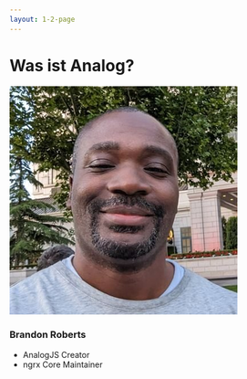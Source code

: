 ```yaml
---
layout: 1-2-page
---
```


# Was ist Analog?

<div class="flex flex-col items-center mt-16 gap-6">
<img src="../images/brandon_roberts.jpg" class="rounded-full w-48">

<div>

### Brandon Roberts

<div class="mt-4">

* AnalogJS Creator
* ngrx Core Maintainer
</div>
</div>

</div>

<template v-slot:right>
<div class="px-8 pt-8 text-2xl leading-6">

## “Analog präsentiert sich als full-stack Meta-Framework für die Entwicklung von Anwendungen und Websites, wobei es Angular als Grundlage nutzt.
<br>

## Es reiht sich ein in die Familie der Meta-Frameworks wie Next.JS, Nuxt, SvelteKit und Qwik City. Es bietet eine ähnliche Entwicklungserfahrung, setzt dabei aber auf die Stärken von Angular.”

</div>

<div class="absolute bottom-16 right-8">

Übersetzung von: https://analogjs.org/docs

</div>
</template>


<!-- 

Entwickelt von Brandon Roberts, der AnalogJS Creator, ngrx Core Maintainer

-->
